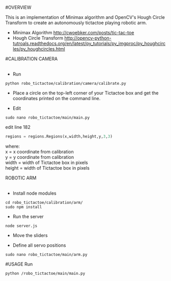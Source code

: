 #OVERVIEW

This is an implementation of Minimax algorithm and OpenCV's Hough Circle Transform to create an autonomously tictactoe playing robotic arm.

- Minimax Algorithm http://cwoebker.com/posts/tic-tac-toe
- Hough Circle Transform http://opencv-python-tutroals.readthedocs.org/en/latest/py_tutorials/py_imgproc/py_houghcircles/py_houghcircles.html

#CALIBRATION
CAMERA<br />
<br />
- Run
```
python robo_tictactoe/calibration/camera/calibrate.py
```

- Place a circle on the top-left corner of your Tictactoe box and get the coordinates printed on the command line.

- Edit
```
sudo nano robo_tictactoe/main/main.py
```
edit line 182
```python
regions = regions.Regions(x,width,height,y,3,3)
```
where:<br />
x      = x coordinate from calibration <br />
y      = y coordinate from calibration <br />
width  = width of Tictactoe box in pixels <br />
height = width of Tictactoe box in pixels <br />


ROBOTIC ARM<br />
<br />
- Install node modules
```
cd robo_tictactoe/calibration/arm/
sudo npm install
```

- Run the server
```
node server.js
```

- Move the sliders

- Define all servo positions
```
sudo nano robo_tictactoe/main/arm.py
```

#USAGE
Run
```
python /robo_tictactoe/main/main.py
```

